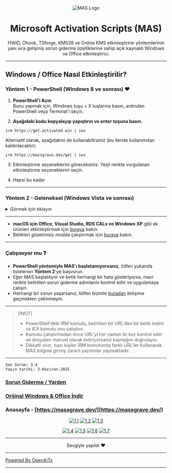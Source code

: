 <p align="center"><img src="https://massgrave.dev/img/logo_small.png" alt="MAS Logo"></p>

<h1 align="center">Microsoft  Activation  Scripts (MAS)</h1>

<p align="center">HWID, Ohook, TSforge, KMS38 ve Online KMS etkinleştirme yöntemlerinin yanı sıra gelişmiş sorun giderme özelliklerine sahip açık kaynaklı Windows ve Office etkinleştirici.</p>

<hr>
  
## Windows / Office Nasıl Etkinleştirilir?

### Yöntem 1 - PowerShell (Windows 8 ve sonrası) ❤️

1.   **PowerShell'i Açın**  
	Bunu yapmak için, Windows tuşu + X tuşlarına basın, ardından PowerShell veya Terminal'i seçin.

2.   **Aşağıdaki kodu kopyalayıp yapıştırın ve enter tuşuna basın.**  
```
irm https://get.activated.win | iex
```
Alternatif olarak, aşağıdakini de kullanabilirsiniz (bu ileride kullanımdan kaldırılacaktır):  
```
irm https://massgrave.dev/get | iex
```

3.   Etkinleştirme seçeneklerini göreceksiniz. Yeşil renkte vurgulanan etkinleştirme seçeneklerini seçin.

4.   Hepsi bu kadar

---

### Yöntem 2 - Geleneksel (Windows Vista ve sonrası)

<details>
  <summary>Görmek için tıklayın</summary>
  
1.   Aşağıdaki bağlantılardan biriyle dosyayı indirin:  
`https://github.com/massgravel/Microsoft-Activation-Scripts/archive/refs/heads/master.zip`  
veya  
`https://git.activated.win/massgrave/Microsoft-Activation-Scripts/archive/master.zip`
2.   İndirilen zip dosyasına sağ tıklayın ve çıkarın.
3.   Çıkartılan klasörde, `All-In-One-Version` adlı klasörü bulun.
4.   `MAS_AIO.cmd` adlı dosyayı çalıştırın.
5.   Etkinleştirme seçeneklerini göreceksiniz. Ekrandaki talimatları takip edin.
6.   Hepsi bu kadar.

</details>

---

- **macOS için Office, Visual Studio, RDS CALs ve Windows XP** gibi ek ürünleri etkinleştirmek için [buraya](https://massgrave.dev/unsupported_products_activation) bakın.
- Betikleri gözetimsiz modda çalıştırmak için [buraya](https://massgrave.dev/command_line_switches) bakın.

---

### Çalışmıyor mu ❓

- **PowerShell yöntemiyle MAS'ı başlatamıyorsanız**, lütfen yukarıda listelenen **Yöntem 2**'ye başvurun.
- Eğer MAS başlatılıyor ve betik herhangi bir hata gösteriyorsa, mavi renkte belirtilen sorun giderme adımlarını kontrol edin ve uygulamaya çalışın.
- Herhangi bir sorun yaşarsanız, lütfen bizimle [buradan](https://massgrave.dev/troubleshoot) iletişime geçmekten çekinmeyin.

---

> [!NOT]
>
> - PowerShell'deki IRM komutu, belirtilen bir URL'den bir betik indirir ve IEX komutu onu çalıştırır.
> - Komutu çalıştırmadan önce URL'yi her zaman iki kez kontrol edin ve dosyaları manuel olarak indiriyorsanız kaynağını doğrulayın.
> - Dikkatli olun, bazı kişiler IRM komutunda farklı URL'ler kullanarak MAS kılığına girmiş zararlı yazılımlar yaymaktadır.

---

```
Son Sürüm: 3.4
Yayın tarihi: 3-Haziran-2025
```

### [Sorun Giderme / Yardım](https://massgrave.dev/troubleshoot)
### [Orijinal Windows & Office İndir](https://massgrave.dev/genuine-installation-media)
### Anasayfa - [https://massgrave.dev/](https://massgrave.dev/)

<div align="center">
  
[![1.1]][1]
[![1.2]][2]
[![1.3]][3]

</div>

<div align="center">
  
[![1.4]][4]
[![1.5]][5]
[![1.6]][6]
[![1.7]][7]

</div>

[1.1]: https://massgrave.dev/img/logo_github.png (GitHub)
[1.2]: https://massgrave.dev/img/logo_azuredevops.png (AzureDevOps)
[1.3]: https://massgrave.dev/img/logo_gitea.png (Self-hosted Git)

[1.4]: https://massgrave.dev/img/logo_discord.png (Kayıt olmadan bizimle sohbet edin)
[1.5]: https://massgrave.dev/img/logo_reddit.png (Reddit)
[1.6]: https://massgrave.dev/img/logo_bluesky.png (Bluesky)
[1.7]: https://massgrave.dev/img/logo_x.png (Twitter)

[1]: https://github.com/massgravel/Microsoft-Activation-Scripts
[2]: https://dev.azure.com/massgrave/_git/Microsoft-Activation-Scripts
[3]: https://git.activated.win/massgrave/Microsoft-Activation-Scripts
[4]: https://discord.gg/j2yFsV5ZVC
[5]: https://www.reddit.com/r/MAS_Activator
[6]: https://bsky.app/profile/massgrave.dev
[7]: https://twitter.com/massgravel

---

<p align="center">Sevgiyle yapıldı ❤️</p>


---

[Powered By OpenAiTx](https://github.com/OpenAiTx/OpenAiTx)

---